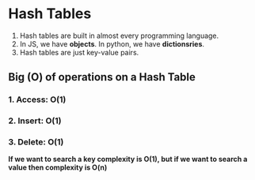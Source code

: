 # Hash Tables

1. Hash tables are built in almost every programming language.
2. In JS, we have **objects**. In python, we have **dictionsries**.
3. Hash tables are just key-value pairs.

## Big (O) of operations on a Hash Table

### 1. Access: O(1)

### 2. Insert: O(1)

### 3. Delete: O(1)

**If we want to search a key complexity is O(1), but if we want to search a value then complexity is O(n)**
